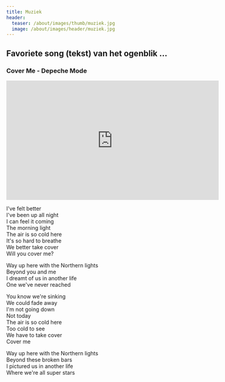 ```yaml
---
title: Muziek
header:
  teaser: /about/images/thumb/muziek.jpg
  image: /about/images/header/muziek.jpg
---
```


## Favoriete song (tekst) van het ogenblik ...

### Cover Me - Depeche Mode

<iframe width="560" height="315" src="https://www.youtube.com/embed/H8t5M9_Tvzk?rel=0" frameborder="0" allowfullscreen></iframe>

I've felt better  
I've been up all night  
I can feel it coming  
The morning light  
The air is so cold here  
It's so hard to breathe  
We better take cover  
Will you cover me?  

Way up here with the Northern lights  
Beyond you and me  
I dreamt of us in another life  
One we've never reached  

You know we're sinking  
We could fade away  
I'm not going down  
Not today  
The air is so cold here  
Too cold to see  
We have to take cover  
Cover me  

Way up here with the Northern lights  
Beyond these broken bars  
I pictured us in another life  
Where we're all super stars  
